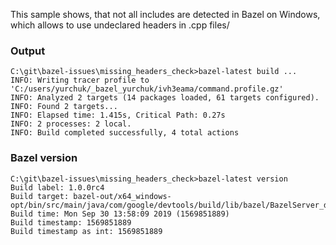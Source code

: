 
This sample shows, that not all includes are detected in Bazel on Windows, which allows to use undeclared headers in .cpp files/

### Output

```
C:\git\bazel-issues\missing_headers_check>bazel-latest build ...
INFO: Writing tracer profile to 'C:/users/yurchuk/_bazel_yurchuk/ivh3eama/command.profile.gz'
INFO: Analyzed 2 targets (14 packages loaded, 61 targets configured).
INFO: Found 2 targets...
INFO: Elapsed time: 1.415s, Critical Path: 0.27s
INFO: 2 processes: 2 local.
INFO: Build completed successfully, 4 total actions

```

### Bazel version

```
C:\git\bazel-issues\missing_headers_check>bazel-latest version
Build label: 1.0.0rc4
Build target: bazel-out/x64_windows-opt/bin/src/main/java/com/google/devtools/build/lib/bazel/BazelServer_deploy.jar
Build time: Mon Sep 30 13:58:09 2019 (1569851889)
Build timestamp: 1569851889
Build timestamp as int: 1569851889
```